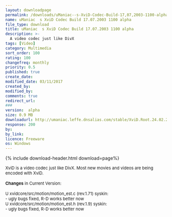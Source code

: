 ```yaml
---
layout: downloadpage
permalink: /downloads/uManiac--s-XviD-Codec-Build-17,07,2003-1100-alpha/
name: uManiac  s XviD Codec Build 17.07.2003 1100 alpha
file_type: download
title: uManiac  s XviD Codec Build 17.07.2003 1100 alpha
description: >-
  A video codec just like DivX
tags: [Video]
category: Multimedia
sort_order: 100
rating: 100
changefreq: monthly
priority: 0.5
published: true
create_date: 
modified_date: 03/11/2017
created_by: 
modified_by: 
comments: true
redirect_url: 
### 
version:  alpha
size: 0.9 MB
downloadurl: http://umaniac.leffe.dnsalias.com/stable/XviD.Root.24.02.2003.1100.exe
response: 200
by: 
by_link: 
licence: Freeware
os: Windows
---
```


{% include download-header.html download=page%}

<p style="fix-download-text !important">
<p><font size="2"><p>XviD is a video codec just like DivX. Most new movies and videos are being encoded with XviD. <br />
<br />
<strong>Changes</strong> in Current Version:<br />
<br />
U xvidcore/src/motion/motion_est.c (rev.1.71) syskin:<br />
- ugly bugs fixed, R-D works better now<br />
U xvidcore/src/motion/motion_est.h (rev.1.9) syskin:<br />
- ugly bugs fixed, R-D works better now</p></p></p>

